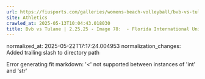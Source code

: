 ```yaml
---
url: https://fiusports.com/galleries/womens-beach-volleyball/bvb-vs-tulane-2-25-25/image-78/355/62631/
site: Athletics
crawled_at: 2025-05-13T10:04:43.018030
title: Bvb vs Tulane | 2.25.25 - Image 78:  - Florida International University
---
```

normalized_at: 2025-05-22T17:17:24.004953
normalization_changes: Added trailing slash to directory path

Error generating fit markdown: '<' not supported between instances of 'int' and 'str'